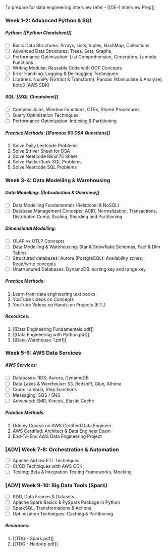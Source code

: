 To prepare for data engineering interview refer - [[DE-1 Interview Prep]]
### Week 1-2: Advanced Python & SQL
##### Python: [[Python Cheatsheet]]
* [ ] Basic Data Structures: Arrays, Lists, tuples, HashMap, Collections
* [ ] Advanced Data Structures: Trees, Sets, Graphs
* [ ] Performance Optimization: List Comprehension, Generators, Lambda Functions
* [ ] Writing Modular, Reusable Code with OOP Concepts
* [ ] Error Handling: Logging & De-bugging Techniques
* [ ] Libraries: NumPy (Extract & Transform), Pandas (Manipulate & Analyze), boto3 (AWS SDK)
##### SQL: [[SQL Cheatsheet]]
* [ ] Complex Joins, Window Functions, CTEs, Stored Procedures
* [ ] Query Optimization Techniques
* [ ] Performance Optimization: Indexing & Partitioning
##### Practice Methods: [[Famous 60 DSA Questions]]
1. Solve Daily Leetcode Problems
2. Solve Striver Sheet for DSA
3. Solve Neetcode Blind 75 Sheet
4. Solve HackerRank SQL Problems
5. Solve Neetcode SQL Problems

### Week 3-4: Data Modelling & Warehousing
##### Data Modelling: [[Introduction & Overview]]
* [ ] Data Modelling Fundamentals (Relational & NoSQL)
* [ ] Database Management Concepts: ACID, Normalization, Transactions, Distributed Comp, Scaling, Sharding and Partitioning
##### Dimensional Modelling:
* [ ] OLAP vs OTLP Concepts
* [ ] Data Modelling & Warehousing: Star & Snowflake Schemas, Fact & Dim Tables
* [ ] Structured databases: Aurora (PostgreSQL): Availability zones, Read/write concepts
* [ ] Unstructured Databases: DynamoDB: sorting key and range key
##### Practice Methods:
1. Learn from data engineering text books
2. YouTube videos on Concepts
3. YouTube Videos on Hands-on Projects (ETL)
##### Resources:
1. [[Data Engineering Fundamentals.pdf]]
2. [[Data Engineering with Python.pdf]]
3. [[Data-Warehouse-1.pdf]]

### Week 5-6: AWS Data Services
##### AWS Services: 
* [ ] Databases: RDS, Aurora, DynamoDB
* [ ] Data Lakes & Warehouse: S3, Redshift, Glue, Athena
* [ ] Code: Lambda, Step Functions
* [ ] Messaging: SQS / SNS
* [ ] Advanced: EMR, Kinesis, Elastic Cache
##### Practice Methods:
1. Udemy Course on AWS Certified Data Engineer
2. AWS Certified: Architect & Data Engineer Exam
3. End-To-End AWS Data Engineering Project

### [ADV] Week 7-8: Orchestration & Automation
* [ ] Apache Airflow ETL Techniques
* [ ] CI/CD Techniques with AWS CDK
* [ ] Testing: Beta & Integration Testing Frameworks, Mocking

### [ADV] Week 9-10: Big Data Tools (Spark)
* [ ] RDD, Data Frames & Datasets
* [ ] Apache Spark Basics & PySpark Package in Python
* [ ] SparkSQL, Transformations & Actions
* [ ] Optimization Techniques: Caching & Partitioning
##### Resources:
1. [[TDG - Spark.pdf]]
2. [[TDG - Hadoop.pdf]]
